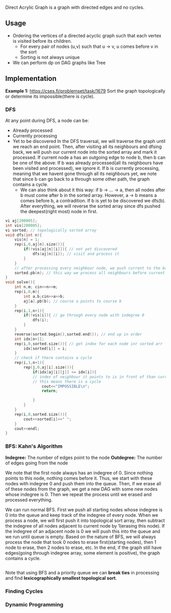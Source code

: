 Direct Acrylic Graph is a graph with directed edges and no cycles.
## Usage
- Ordering the vertices of a directed acyclic graph such that each vertex is visited before its children.
  - For every pair of nodes (u,v) such that u -> v, u comes before v in the sort
  - Sorting is not always unique
- We can perform dp on DAG graphs like Tree


## Implementation
**Example 1:** https://cses.fi/problemset/task/1679
Sort the graph topologically or determine its impossible(there is cycle).

### DFS
At any point during DFS, a node can be:
- Already processed
- Currently processing
- Yet to be discovered
In the DFS traversal, we will traverse the graph until we reach an end point. Then, after visiting all its neighbours and dfsing back, we will push our current node into the sorted array and mark it processed.
If current node a has an outgoing edge to node b, then b can be one of the above:
If b was already processed(all its neighbours have been visited and processed), we ignore it.
If b is currently processing, meaning that we havent gone through all its neighbours yet, we note that since b can go back to a through some other path, the graph contains a cycle.
  - We can also think about it this way: if b -> ... -> a, then all nodes after b must come after b in the sorted array. However, a -> b means a comes before b, a contradition.
If b is yet to be discovered we dfs(b).
After everything, we will reverse the sorted array since dfs pushed the deepest(right most) node in first.


```cpp
vi aj[200005];
int vis[200005];
vi sorted; // topologically sorted array
void dfs(int n){
    vis[n] = 1;
    rep(i,0,aj[n].size()){
        if(!vis[aj[n][i]]){ // not yet discovered
            dfs(aj[n][i]); // visit and process it
        }
    }
    // after processing every neighbour node, we push current to the back
    sorted.pb(n); // this way we process all neighbours before current
}
void solve(){
    int n,m; cin>>n>>m;
    rep(i,0,m){
        int a,b;cin>>a>>b;
        aj[a].pb(b); // course a points to course b
    }
    rep(i,1,n+1){
        if(!vis[i]){ // go through every node with indegree 0
            dfs(i);
        }
    }
    reverse(sorted.begin(),sorted.end()); // end up in order
    int idx[n+1];
    rep(i,0,sorted.size()){ // get index for each node inr sorted arr
        idx[sorted[i]] = i;
    }
    // check if there contains a cycle
    rep(i,1,n+1){
        rep(j,0,aj[i].size()){
            if(idx[aj[i][j]] <= idx[i]){ 
            // index of neighbour it points to is in front of than curr node
            // this means there is a cycle
                cout<<"IMPOSSIBLE\n";
                return;

            }
        }
    } 
    rep(i,0,sorted.size()){
        cout<<sorted[i]<<" ";
    }
    cout<<endl;
}   
```


### BFS: Kahn's Algorithm
**Indegree:** The number of edges point to the node
**Outdegree:** The number of edges going from the node

We note that the first node always has an indegree of 0. Since nothing points to this node, nothing comes before it. Thus, we start with these nodes with indegree 0 and push them into the queue. Then, if we erase all of these nodes from the graph, we get a new DAG with some new nodes whose indegree is 0. Then we repeat the process until we erased and processed everything. 

We can run normal BFS. First we push all starting nodes whose indegree is 0 into the queue and keep track of the indegree of every node. When we process a node, we will first push it into topological sort array, then subtract the indegree of all nodes adjacent to current node by 1(erasing this node). If the indegree of an adjacent node is 0 we will push this into the queue and we run until queue is empty. Based on the nature of BFS, we will always process the node that took 0 nodes to erase first(starting nodes), then 1 node to erase, then 2 nodes to erase, etc.
In the end, if the graph still have edges(going through indegree array, some element is positive), the graph contains a cycle.

```cpp

```

Note that using BFS and a priority queue we can **break ties** in processing and find **lexicographically smallest topological sort**.


### Finding Cycles




### Dynamic Programming
